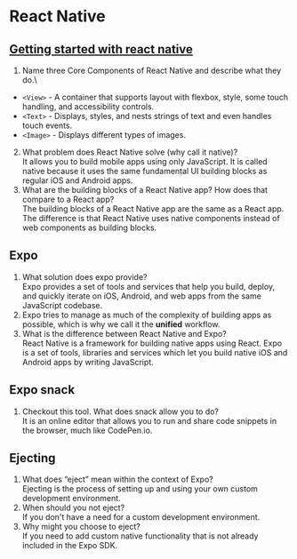 # React Native

## [Getting started with react native](https://reactnative.dev/docs/getting-started)

1. Name three Core Components of React Native and describe what they do.\
 - `<View>` - A container that supports layout with flexbox, style, some touch handling, and accessibility controls.
 - `<Text>` - Displays, styles, and nests strings of text and even handles touch events.
 - `<Image>` - Displays different types of images.
2. What problem does React Native solve (why call it native)?\
It allows you to build mobile apps using only JavaScript. It is called native because it uses the same fundamental UI building blocks as regular iOS and Android apps.
3. What are the building blocks of a React Native app? How does that compare to a React app?\
The building blocks of a React Native app are the same as a React app. The difference is that React Native uses native components instead of web components as building blocks.

## Expo

1. What solution does expo provide?\
Expo provides a set of tools and services that help you build, deploy, and quickly iterate on iOS, Android, and web apps from the same JavaScript codebase.
2. Expo tries to manage as much of the complexity of building apps as possible, which is why we call it the **unified** workflow.
3. What is the difference between React Native and Expo?\
React Native is a framework for building native apps using React. Expo is a set of tools, libraries and services which let you build native iOS and Android apps by writing JavaScript.

## Expo snack

1. Checkout this tool. What does snack allow you to do?\
It is an online editor that allows you to run and share code snippets in the browser, much like CodePen.io.

## Ejecting

1. What does “eject” mean within the context of Expo?\
Ejecting is the process of setting up and using your own custom development environment.
2. When should you not eject?\
If you don't have a need for a custom development environment.
3. Why might you choose to eject?\
If you need to add custom native functionality that is not already included in the Expo SDK.
